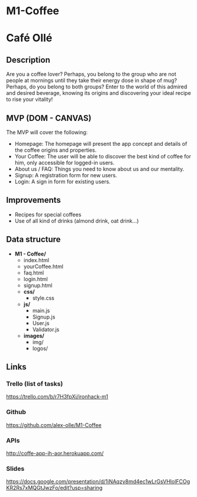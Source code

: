 # M1-Coffee

# Café Ollé

## Description

Are you a coffee lover? Perhaps, you belong to the group who are not people at mornings until they take their energy dose in shape of mug? Perhaps, do you belong to both groups? Enter to the world of this admired and desired beverage, knowing its origins and discovering your ideal recipe to rise your vitality!

## MVP (DOM - CANVAS)

The MVP will cover the following:

- Homepage: The homepage will present the app concept and details of the coffee origins and properties.
- Your Coffee: The user will be able to discover the best kind of coffee for him, only accessible for logged-in users.
- About us / FAQ: Things you need to know about us and our mentality.
- Signup: A registration form for new users.
- Login: A sign in form for existing users.

## Improvements

- Recipes for special coffees
- Use of all kind of drinks (almond drink, oat drink...)

## Data structure

- **M1 - Coffee/**
  - index.html
  - yourCoffee.html
  - faq.html
  - login.html
  - signup.html
  - **css/**
    - style.css
  - **js/**
    - main.js
    - Signup.js
    - User.js
    - Validator.js
  - **images/**
    - img/
    - logos/

## Links

### Trello (list of tasks)

https://trello.com/b/r7H3fpXi/ironhack-m1

### Github

https://github.com/alex-olle/M1-Coffee

### APIs

http://coffe-app-ih-aor.herokuapp.com/

### Slides

https://docs.google.com/presentation/d/1iNAqzy8md4ec1wLrGsVHlolFCOgKR2Rs7xMQGtJwzFo/edit?usp=sharing
